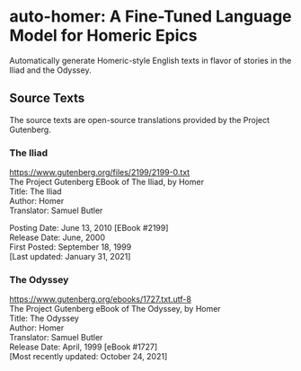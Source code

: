 # auto-homer: A Fine-Tuned Language Model for Homeric Epics
Automatically generate Homeric-style English texts in flavor of stories in the Iliad and the Odyssey.

## Source Texts
The source texts are open-source translations provided by the Project Gutenberg.
### The Iliad
https://www.gutenberg.org/files/2199/2199-0.txt  
The Project Gutenberg EBook of The Iliad, by Homer  
Title: The Iliad  
Author: Homer  
Translator: Samuel Butler  

Posting Date: June 13, 2010 [EBook #2199]  
Release Date: June, 2000  
First Posted: September 18, 1999  
[Last updated: January 31, 2021]

### The Odyssey
https://www.gutenberg.org/ebooks/1727.txt.utf-8    
The Project Gutenberg eBook of The Odyssey, by Homer  
Title: The Odyssey  
Author: Homer  
Translator: Samuel Butler  
Release Date: April, 1999 [eBook #1727]  
[Most recently updated: October 24, 2021]